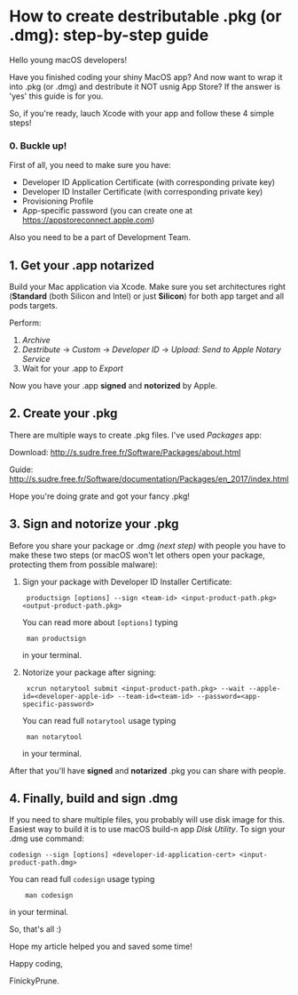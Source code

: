 # How to create destributable .pkg (or .dmg): step-by-step guide

Hello young macOS developers! 

Have you finished coding your shiny MacOS app? And now want to wrap it into .pkg (or .dmg) and destribute it NOT usnig App Store? If the answer is 'yes' this guide is for you.

So, if you're ready, lauch Xcode with your app and follow these 4 simple steps!

### 0. Buckle up!

 First of all, you need to make sure you have:
- Developer ID Application Certificate (with corresponding private key)
- Developer ID Installer Certificate (with corresponding private key)
- Provisioning Profile
- App-specific password (you can create one at https://appstoreconnect.apple.com)
    
Also you need to be a part of Development Team.

## 1. Get your .app notarized

Build your Mac application via Xcode. Make sure you set architectures right (**Standard** (both Silicon and Intel) or just **Silicon**) for both app target and all pods targets.

Perform: 
1. *Archive*
2. *Destribute* -> *Custom* -> *Developer ID* -> *Upload: Send to Apple Notary Service*
3. Wait for your .app to *Export*
    
Now you have your .app **signed** and **notorized** by Apple.

## 2. Create your .pkg

There are multiple ways to create .pkg files. I've used *Packages* app:

Download: http://s.sudre.free.fr/Software/Packages/about.html



Guide: http://s.sudre.free.fr/Software/documentation/Packages/en_2017/index.html
    
Hope you're doing grate and got your fancy .pkg!

## 3. Sign and notorize your .pkg

Before you share your package or .dmg *(next step)* with people you have to make these two steps (or macOS won't let others open your package, protecting them from possible malware):
1. Sign your package with Developer ID Installer Certificate:
    
        productsign [options] --sign <team-id> <input-product-path.pkg> <output-product-path.pkg>

    You can read more about `[options]` typing

        man productsign
    
    in your terminal.
    
2. Notorize your package after signing:
    
        xcrun notarytool submit <input-product-path.pkg> --wait --apple-id=<developer-apple-id> --team-id=<team-id> --password=<app-specific-password>

    You can read full `notarytool` usage typing 

        man notarytool
    
    in your terminal.

After that you'll have **signed** and **notarized** .pkg you can share with people. 

## 4. Finally, build and sign .dmg

If you need to share multiple files, you probably will use disk image for this. Easiest way to build it is to use macOS build-n app *Disk Utility*. To sign your .dmg use command:

    codesign --sign [options] <developer-id-application-cert> <input-product-path.dmg>

You can read full `codesign` usage typing

        man codesign

in your terminal.


So, that's all :) 

Hope my article helped you and saved some time!

Happy coding,

FinickyPrune.
